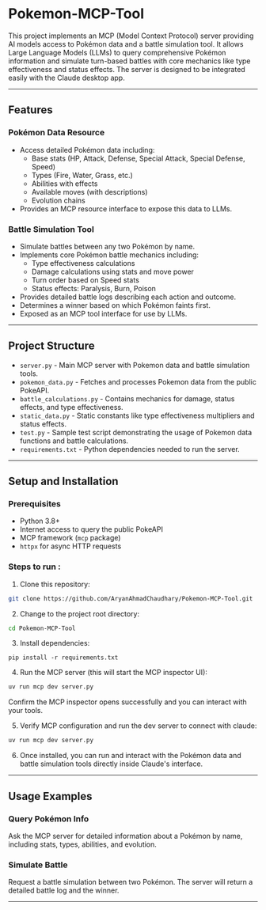 # Pokemon-MCP-Tool

This project implements an MCP (Model Context Protocol) server providing AI models access to Pokémon data and a battle simulation tool. It allows Large Language Models (LLMs) to query comprehensive Pokémon information and simulate turn-based battles with core mechanics like type effectiveness and status effects. The server is designed to be integrated easily with the Claude desktop app.

---

## Features

### Pokémon Data Resource
- Access detailed Pokémon data including:
  - Base stats (HP, Attack, Defense, Special Attack, Special Defense, Speed)
  - Types (Fire, Water, Grass, etc.)
  - Abilities with effects
  - Available moves (with descriptions)
  - Evolution chains
- Provides an MCP resource interface to expose this data to LLMs.

### Battle Simulation Tool
- Simulate battles between any two Pokémon by name.
- Implements core Pokémon battle mechanics including:
  - Type effectiveness calculations
  - Damage calculations using stats and move power
  - Turn order based on Speed stats
  - Status effects: Paralysis, Burn, Poison
- Provides detailed battle logs describing each action and outcome.
- Determines a winner based on which Pokémon faints first.
- Exposed as an MCP tool interface for use by LLMs.

---

## Project Structure

- `server.py` - Main MCP server with Pokemon data and battle simulation tools.
- `pokemon_data.py` - Fetches and processes Pokemon data from the public PokeAPI.
- `battle_calculations.py` - Contains mechanics for damage, status effects, and type effectiveness.
- `static_data.py` - Static constants like type effectiveness multipliers and status effects.
- `test.py` - Sample test script demonstrating the usage of Pokemon data functions and battle calculations.
- `requirements.txt` - Python dependencies needed to run the server.

---

## Setup and Installation

### Prerequisites
- Python 3.8+
- Internet access to query the public PokeAPI
- MCP framework (`mcp` package)
- `httpx` for async HTTP requests

### Steps to run :
1. Clone this repository:
```bash
git clone https://github.com/AryanAhmadChaudhary/Pokemon-MCP-Tool.git
```

2. Change to the project root directory:
```bash
cd Pokemon-MCP-Tool
```

3. Install dependencies:
```bsh
pip install -r requirements.txt
```
4. Run the MCP server (this will start the MCP inspector UI):
```bash
uv run mcp dev server.py
```
Confirm the MCP inspector opens successfully and you can interact with your tools.

5. Verify MCP configuration and run the dev server to connect with claude:
```bash 
uv run mcp dev server.py
```
6. Once installed, you can run and interact with the Pokémon data and battle simulation tools directly inside Claude's interface.

---

## Usage Examples

### Query Pokémon Info
Ask the MCP server for detailed information about a Pokémon by name, including stats, types, abilities, and evolution.

### Simulate Battle
Request a battle simulation between two Pokémon. The server will return a detailed battle log and the winner.

---